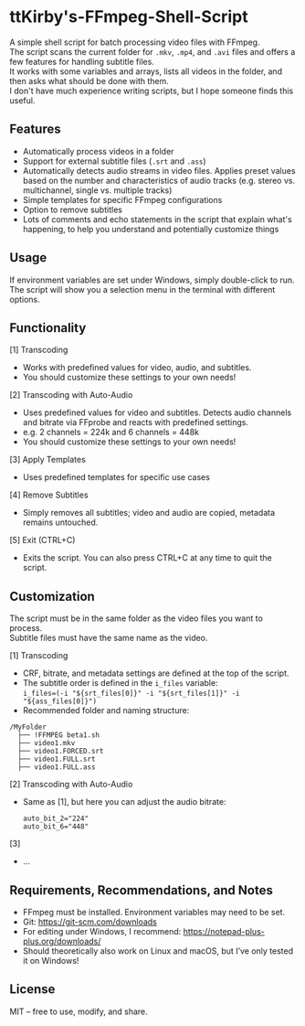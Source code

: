 # ttKirby's-FFmpeg-Shell-Script

A simple shell script for batch processing video files with FFmpeg.  
The script scans the current folder for `.mkv`, `.mp4`, and `.avi` files and offers a few features for handling subtitle files.  
It works with some variables and arrays, lists all videos in the folder, and then asks what should be done with them.  
I don't have much experience writing scripts, but I hope someone finds this useful.

## Features

- Automatically process videos in a folder
- Support for external subtitle files (`.srt` and `.ass`)
- Automatically detects audio streams in video files. Applies preset values based on the number and characteristics of audio tracks (e.g. stereo vs. multichannel, single vs. multiple tracks)
- Simple templates for specific FFmpeg configurations
- Option to remove subtitles
- Lots of comments and echo statements in the script that explain what's happening, to help you understand and potentially customize things

## Usage

If environment variables are set under Windows, simply double-click to run.  
The script will show you a selection menu in the terminal with different options.

## Functionality

[1] Transcoding  
- Works with predefined values for video, audio, and subtitles.  
- You should customize these settings to your own needs!

[2] Transcoding with Auto-Audio  
- Uses predefined values for video and subtitles. Detects audio channels and bitrate via FFprobe and reacts with predefined settings.  
- e.g. 2 channels = 224k and 6 channels = 448k  
- You should customize these settings to your own needs!

[3] Apply Templates  
- Uses predefined templates for specific use cases

[4] Remove Subtitles  
- Simply removes all subtitles; video and audio are copied, metadata remains untouched.

[5] Exit (CTRL+C)  
- Exits the script. You can also press CTRL+C at any time to quit the script.

## Customization

The script must be in the same folder as the video files you want to process.  
Subtitle files must have the same name as the video.

[1] Transcoding  
- CRF, bitrate, and metadata settings are defined at the top of the script.  
- The subtitle order is defined in the `i_files` variable:  
  `i_files=(-i "${srt_files[0]}" -i "${srt_files[1]}" -i "${ass_files[0]}")`  
- Recommended folder and naming structure:

```
/MyFolder
  ├── !FFMPEG beta1.sh
  ├── video1.mkv
  ├── video1.FORCED.srt
  ├── video1.FULL.srt
  ├── video1.FULL.ass
```

[2] Transcoding with Auto-Audio  
- Same as [1], but here you can adjust the audio bitrate:

	`auto_bit_2="224"`  
	`auto_bit_6="448"`

[3]  
- ...

## Requirements, Recommendations, and Notes

- FFmpeg must be installed. Environment variables may need to be set.
- Git: https://git-scm.com/downloads
- For editing under Windows, I recommend: https://notepad-plus-plus.org/downloads/
- Should theoretically also work on Linux and macOS, but I’ve only tested it on Windows!

## License

MIT – free to use, modify, and share.
